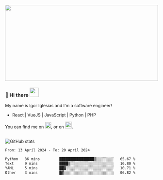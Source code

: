 <img src="https://c.tenor.com/KjVxfRrrncUAAAAd/matrix.gif" width="100%" height="250px">

### 🔭 Hi there <img src="https://raw.githubusercontent.com/MartinHeinz/MartinHeinz/master/wave.gif" width="30px">


My name is Igor Iglesias and I'm a software engineer!
<br>

<ul>
  <li> React | VueJS | JavaScript | Python | PHP </li>
</ul>
You can find me on <a href="https://twitter.com/IgorIglesias5"><img src="https://i.imgur.com/JLLlB5S.png" width="20px"></a>, or on <a href="https://www.linkedin.com/in/igor-iglesias-62478428/"><img src="https://i.imgur.com/PXyIkWx.png" width="22px"></a>.

<br>
<br>

![GitHub stats](https://github-readme-stats.vercel.app/api?username=igoiglesias&show_icons=true&count_private=true&theme=chartreuse-dark&hide_title=true)

<!--START_SECTION:waka-->

```txt
From: 13 April 2024 - To: 20 April 2024

Python   36 mins         ████████████████▒░░░░░░░░   65.67 %
Text     9 mins          ████▒░░░░░░░░░░░░░░░░░░░░   16.80 %
YAML     5 mins          ██▓░░░░░░░░░░░░░░░░░░░░░░   10.71 %
Other    3 mins          █▓░░░░░░░░░░░░░░░░░░░░░░░   06.82 %
```

<!--END_SECTION:waka-->
